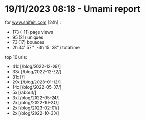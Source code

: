 # 19/11/2023 08:18 - Umami report
for www.shifeiti.com [24h] :

 - 173 (-11) page views
 - 95 (21) uniques
 - 73 (17) bounces
 - 2h 34' 57'' (-3h 15' 38'') totaltime


top 10 urls:
 - 41x [/blog/2022-12-09/]
 - 33x [/blog/2022-12-22/]
 - 31x [/]
 - 29x [/blog/2023-01-12/]
 - 14x [/blog/2022-05-07/]
 - 5x [/about/]
 - 3x [/blog/2022-05-24/]
 - 2x [/blog/2022-10-24/]
 - 2x [/blog/2023-02-01/]
 - 2x [/blog/2022-10-30/]



